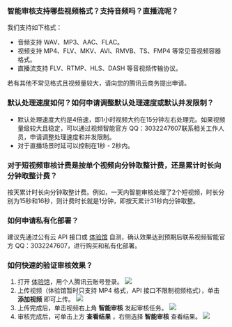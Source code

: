 [](id:que1)
### 智能审核支持哪些视频格式？支持音频吗？直播流呢？

我们支持如下格式：

- 音频支持 WAV、MP3、AAC、FLAC。
- 视频支持 MP4、FLV、MKV、AVI、RMVB、TS、FMP4 等常见音视频容器格式。
- 直播流支持 FLV、RTMP、HLS、DASH 等音视频传输协议。
 
若有其他不常见格式且视频量较大，请向您的腾讯云商务提出申请。  

[](id:que2)
### 默认处理速度如何？如何申请调整默认处理速度或默认并发限制？

- 默认处理速度大约是4倍速，即1小时视频大约在15分钟左右处理完。如果视频量级较大且稳定，可以通过视频智能官方 QQ：3032247607联系相关工作人员，申请调整处理速度和并发限制。
- 对于直播场景时延可以控制在1秒 - 2秒内。

[](id:que3)
### 对于短视频审核计费是按单个视频向分钟取整计费，还是累计时长向分钟取整计费？

按天累计时长向分钟取整计费。例如，一天内智能审核处理了2个短视频，时长分别为15秒和16秒，则计费时长就是1分钟，即按天累计31秒向分钟取整。

[](id:que4)
### 如何申请私有化部署？

建议先通过公有云 API 接口或 [体验馆](https://aivideo.cloud.tencent.com/manage.html) 自测，确认效果达到预期后联系视频智能官方 QQ：3032247607，进行购买和私有化部署。

[](id:que5)
### 如何快速的验证审核效果？

1. 打开 [体验馆](https://aivideo.cloud.tencent.com/manage.html)，用个人腾讯云账号登录。
![](https://main.qcloudimg.com/raw/28dc880f12819722fb9b3db78a612719.png)
2. 上传视频（体验馆暂时只支持 MP4 格式，API 接口不限制视频格式），单击 **添加视频** 即可上传。
![](https://main.qcloudimg.com/raw/1daf87ef044a8631a81f87766ae4a55b.png)
3. 上传完成后，单击视频右上角 **智能审核** 发起审核任务。
![](https://main.qcloudimg.com/raw/f5fa99d0ee895ce06ceb09698cc861a8.png)
4. 审核完成后，可单击上方 **查看结果** ，右侧选择 **智能审核** 查看结果。
![](https://main.qcloudimg.com/raw/d033ab5a05a6b1c47047c7b39b95c41e.png)
